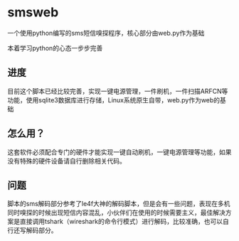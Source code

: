# smsweb
一个使用python编写的sms短信嗅探程序，核心部分由web.py作为基础
  
本着学习python的心态一步步完善
## 进度
目前这个脚本已经比较完善，实现一键电源管理，一件刷机，一件扫描ARFCN等功能，使用sqlite3数据库进行存储，Linux系统原生自带，web.py作为web的基础
## 怎么用？
这套软件必须配合专门的硬件才能实现一键自动刷机，一键电源管理等功能，如果没有特殊的硬件设备请自行删除相关代码。
## 问题
脚本的sms解码部分参考了le4f大神的解码脚本，但是会有一些问题，表现在多机同时嗅探的时候出现短信内容混乱，小伙伴们在使用的时候需要主义，最佳解决方案是直接调用tshark（wireshark的命令行模式）进行解码，比较准确，也可以自行还写解码部分。
